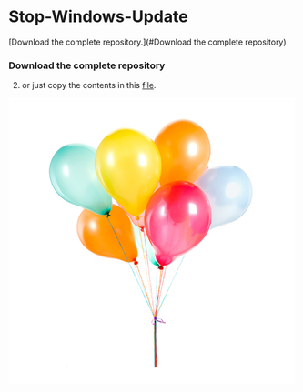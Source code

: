 # Stop-Windows-Update
[Download the complete repository.](#Download the complete repository)
### Download the complete repository 
2. or just copy the contents in this [file](https://github.com/AshleyTuscano/Stop-Windows-Update/blob/main/Stop%20WIndows%20Update.bat).

![Image of Yaktocat](https://github.com/AshleyTuscano/Stop-Windows-Update/blob/main/images/Ballons.jpg)
